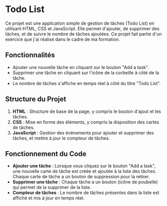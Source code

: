 # Todo List

Ce projet est une application simple de gestion de tâches (Todo List) en utilisant HTML, CSS et JavaScript. Elle permet d'ajouter, de supprimer des tâches, et de suivre le nombre de tâches ajoutées. Ce projet fait partie d'un exercice que j'ai réalisé dans le cadre de ma formation.

## Fonctionnalités

- Ajouter une nouvelle tâche en cliquant sur le bouton "Add a task".
- Supprimer une tâche en cliquant sur l'icône de la corbeille à côté de la tâche.
- Le nombre de tâches s'affiche en temps réel à côté du titre "Todo List".

## Structure du Projet

1. **HTML** : Structure de base de la page, y compris le bouton d'ajout et les tâches.
2. **CSS** : Mise en forme des éléments, y compris la disposition des cartes de tâches.
3. **JavaScript** : Gestion des événements pour ajouter et supprimer des tâches, et mettre à jour le compteur de tâches.


## Fonctionnement du Code

- **Ajouter une tâche** : Lorsque vous cliquez sur le bouton "Add a task", une nouvelle carte de tâche est créée et ajoutée à la liste des tâches. Chaque carte de tâche a un bouton de suppression pour la retirer.
- **Supprimer une tâche** : Chaque tâche a un bouton (icône de poubelle) qui permet de la supprimer de la liste.
- **Compteur de tâches** : Le nombre de tâches présentes dans la liste est affiché et mis à jour en temps réel.




